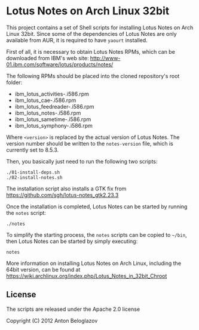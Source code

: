# Lotus Notes on Arch Linux 32bit

This project contains a set of Shell scripts for installing Lotus Notes on Arch Linux 32bit. Since
some of the dependencies of Lotus Notes are only available from AUR, it is required to have `yaourt`
installed.

First of all, it is necessary to obtain Lotus Notes RPMs, which can be downloaded from IBM's web
site: http://www-01.ibm.com/software/lotus/products/notes/

The following RPMs should be placed into the cloned repository's root folder:

- ibm_lotus_activities-<version>.i586.rpm
- ibm_lotus_cae-<version>.i586.rpm
- ibm_lotus_feedreader-<version>.i586.rpm
- ibm_lotus_notes-<version>.i586.rpm
- ibm_lotus_sametime-<version>.i586.rpm
- ibm_lotus_symphony-<version>.i586.rpm

Where `<version>` is replaced by the actual version of Lotus Notes. The version number should be
written to the `notes-version` file, which is currently set to 8.5.3.

Then, you basically just need to run the following two scripts:

```Shell
./01-install-deps.sh
./02-install-notes.sh
```

The installation script also installs a GTK fix from https://github.com/sgh/lotus-notes_gtk2.23.3

Once the installation is completed, Lotus Notes can be started by running the `notes` script:

```Shell
./notes
```

To simplify the starting process, the `notes` scripts can be copied to `~/bin`, then Lotus Notes can
be started by simply executing:

```Shell
notes
```

More information on installing Lotus Notes on Arch Linux, including the 64bit version, can be found at https://wiki.archlinux.org/index.php/Lotus_Notes_in_32bit_Chroot


## License

The scripts are released under the Apache 2.0 license

Copyright (C) 2012 Anton Beloglazov
